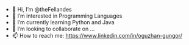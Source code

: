 - 👋 Hi, I’m @theFellandes
- 👀 I’m interested in Programming Languages
- 🌱 I’m currently learning Python and Java
- 💞️ I’m looking to collaborate on ...
- 📫 How to reach me: https://www.linkedin.com/in/oguzhan-gungor/

<!---
theFellandes/theFellandes is a ✨ special ✨ repository because its `README.md` (this file) appears on your GitHub profile.
You can click the Preview link to take a look at your changes.
--->
